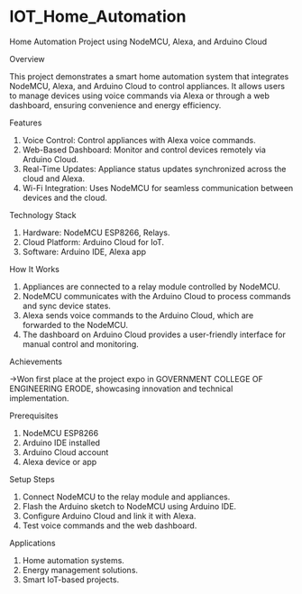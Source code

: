 # IOT_Home_Automation

Home Automation Project using NodeMCU, Alexa, and Arduino Cloud

Overview

  This project demonstrates a smart home automation system that integrates NodeMCU, Alexa, and Arduino Cloud to control        appliances. It allows users to manage devices using voice commands via Alexa or through a web dashboard, ensuring            convenience and energy efficiency.

Features

  1) Voice Control:  Control appliances with Alexa voice commands.
  2) Web-Based Dashboard: Monitor and control devices remotely via Arduino Cloud.
  3) Real-Time Updates: Appliance status updates synchronized across the cloud and Alexa.
  4) Wi-Fi Integration: Uses NodeMCU for seamless communication between devices and the cloud.

Technology Stack

  1) Hardware: NodeMCU ESP8266, Relays.
  2) Cloud Platform: Arduino Cloud for IoT.
  3) Software: Arduino IDE, Alexa app

How It Works

  1) Appliances are connected to a relay module controlled by NodeMCU.
  2) NodeMCU communicates with the Arduino Cloud to process commands and sync device states.
  3) Alexa sends voice commands to the Arduino Cloud, which are forwarded to the NodeMCU.
  4) The dashboard on Arduino Cloud provides a user-friendly interface for manual control and monitoring.

Achievements

  ->Won first place at the project expo in GOVERNMENT COLLEGE OF ENGINEERING ERODE, showcasing innovation and technical    implementation.

Prerequisites
  1) NodeMCU ESP8266
  2) Arduino IDE installed
  3) Arduino Cloud account
  4) Alexa device or app

Setup Steps
  1) Connect NodeMCU to the relay module and appliances.
  2) Flash the Arduino sketch to NodeMCU using Arduino IDE.
  3) Configure Arduino Cloud and link it with Alexa.
  4) Test voice commands and the web dashboard.

Applications
  1) Home automation systems.
  2) Energy management solutions.
  3) Smart IoT-based projects.
